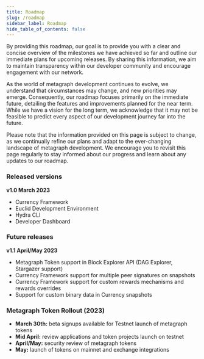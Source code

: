 ```yaml
---
title: Roadmap
slug: /roadmap
sidebar_label: Roadmap
hide_table_of_contents: false
---
```


<intro-end />

By providing this roadmap, our goal is to provide you with a clear and concise overview of the milestones we have achieved so far and outline our immediate plans for upcoming releases. By sharing this information, we aim to maintain transparency within our developer community and encourage engagement with our network.

As the world of metagraph development continues to evolve, we understand that circumstances may change, and new priorities may emerge. Consequently, our roadmap focuses primarily on the immediate future, detailing the features and improvements planned for the near term. While we have a vision for the long term, we acknowledge that it may not be feasible to predict every aspect of our development journey far into the future.

Please note that the information provided on this page is subject to change, as we continually refine our plans and adapt to the ever-changing landscape of metagraph development. We encourage you to revisit this page regularly to stay informed about our progress and learn about any updates to our roadmap.

### Released versions
**v1.0 March 2023**
- Currency Framework
- Euclid Development Environment
- Hydra CLI
- Developer Dashboard

### Future releases
**v1.1 April/May 2023**
- Metagraph Token support in Block Explorer API (DAG Explorer, Stargazer support)
- Currency Framework support for multiple peer signatures on snapshots
- Currency Framework support for custom rewards mechanisms and rewards overrides
- Support for custom binary data in Currency snapshots

### Metagraph Token Rollout (2023)
- **March 30th:** beta signups available for Testnet launch of metagraph tokens
- **Mid April:** review applications and token projects launch on testnet
- **April/May:** security review of metagraph tokens
- **May:** launch of tokens on mainnet and exchange integrations